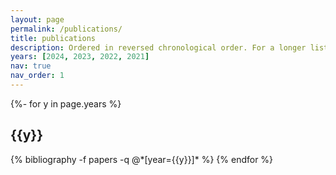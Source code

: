 ```yaml
---
layout: page
permalink: /publications/
title: publications
description: Ordered in reversed chronological order. For a longer list, please refer to <a href="https://scholar.google.com/citations?user=uH74dcgAAAAJ" target="_blank">here</a>.
years: [2024, 2023, 2022, 2021]
nav: true
nav_order: 1
---
```

<!-- _pages/publications.md -->
<div class="publications">

{%- for y in page.years %}
  <h2 class="year">{{y}}</h2>
  {% bibliography -f papers -q @*[year={{y}}]* %}
{% endfor %}

</div>
